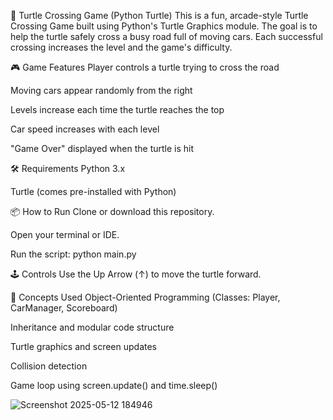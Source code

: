 🐢 Turtle Crossing Game (Python Turtle)
This is a fun, arcade-style Turtle Crossing Game built using Python's Turtle Graphics module. The goal is to help the turtle safely cross a busy road full of moving cars. Each successful crossing increases the level and the game's difficulty.

🎮 Game Features
Player controls a turtle trying to cross the road

Moving cars appear randomly from the right

Levels increase each time the turtle reaches the top

Car speed increases with each level

"Game Over" displayed when the turtle is hit

🛠️ Requirements
Python 3.x

Turtle (comes pre-installed with Python)

📦 How to Run
Clone or download this repository.

Open your terminal or IDE.

Run the script:
python main.py

🕹️ Controls
Use the Up Arrow (↑) to move the turtle forward.


🧠 Concepts Used
Object-Oriented Programming (Classes: Player, CarManager, Scoreboard)

Inheritance and modular code structure

Turtle graphics and screen updates

Collision detection

Game loop using screen.update() and time.sleep()


![Screenshot 2025-05-12 184946](https://github.com/user-attachments/assets/8b1a028c-48a6-42fd-a294-e022b302c52a)
